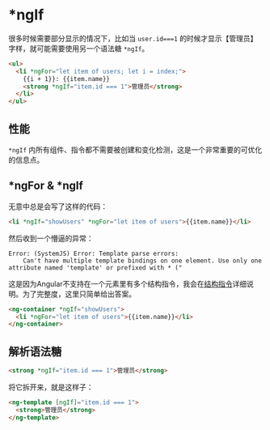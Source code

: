 # *ngIf

很多时候需要部分显示的情况下，比如当 `user.id===1` 的时候才显示【管理员】字样，就可能需要使用另一个语法糖 `*ngIf`。

```html
<ul>
  <li *ngFor="let item of users; let i = index;">
    {{i + 1}}: {{item.name}}
    <strong *ngIf="item.id === 1">管理员</strong>
  </li>
</ul>
```

## 性能

`*ngIf` 内所有组件、指令都不需要被创建和变化检测，这是一个非常重要的可优化的信息点。

## *ngFor & *ngIf

无意中总是会写了这样的代码：

```html
<li *ngIf="showUsers" *ngFor="let item of users">{{item.name}}</li>
```

然后收到一个懵逼的异常：

```
Error: (SystemJS) Error: Template parse errors:
	Can't have multiple template bindings on one element. Use only one attribute named 'template' or prefixed with * ("
```

这是因为Angular不支持在一个元素里有多个结构指令，我会在[结构指令](../structural.md)详细说明。为了完整度，这里只简单给出答案。

```html
<ng-container *ngIf="showUsers">
  <li *ngFor="let item of users">{{item.name}}</li>
</ng-container>
```

## 解析语法糖

```html
<strong *ngIf="item.id === 1">管理员</strong>
```

将它拆开来，就是这样子：

```html
<ng-template [ngIf]="item.id === 1">
  <strong>管理员</strong>
</ng-template>
```
